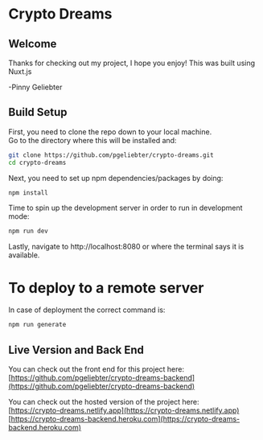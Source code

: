 # Crypto Dreams

## Welcome

Thanks for checking out my project, I hope you enjoy!
This was built using Nuxt.js

-Pinny Geliebter

## Build Setup

First, you need to clone the repo down to your local machine.  
Go to the directory where this will be installed and:
```bash
git clone https://github.com/pgeliebter/crypto-dreams.git
cd crypto-dreams
```

Next, you need to set up npm dependencies/packages by doing:
```bash
npm install
```

Time to spin up the development server in order to run in development mode:
```bash
npm run dev
```

Lastly, navigate to http://localhost:8080
or where the terminal says it is available.


# To deploy to a remote server
In case of deployment the correct command is:
```bash
npm run generate
```


## Live Version and Back End

You can check out the front end for this project here:  
[https://github.com/pgeliebter/crypto-dreams-backend](https://github.com/pgeliebter/crypto-dreams-backend)

  
You can check out the hosted version of the project here:  
[https://crypto-dreams.netlify.app](https://crypto-dreams.netlify.app)  
[https://crypto-dreams-backend.heroku.com](https://crypto-dreams-backend.heroku.com)
